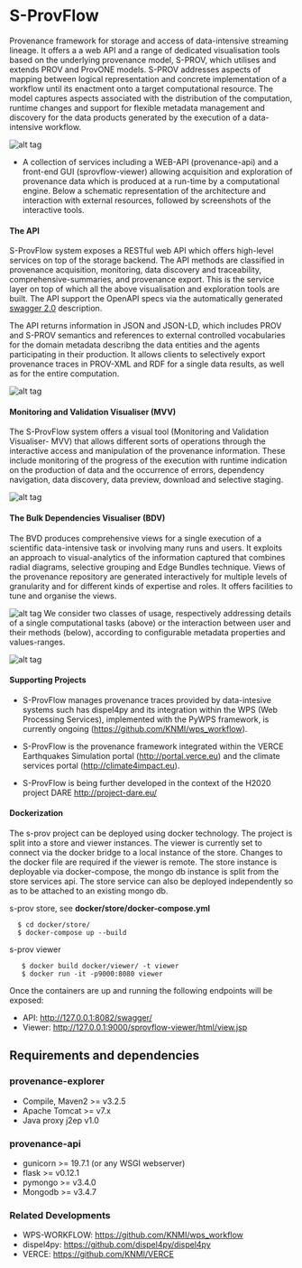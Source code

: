 # S-ProvFlow

Provenance framework for storage and access of data-intensive streaming lineage. It offers a a web API and a range of dedicated visualisation tools based on the underlying provenance model, S-PROV, which utilises and extends PROV and ProvONE models. S-PROV addresses aspects of mapping between logical representation and concrete implementation of a workflow until its enactment onto a target computational resource.  The model captures aspects associated with the distribution of the computation, runtime changes and support for flexible metadata management and discovery for the data products generated by the execution of a data-intensive workflow.

     
![alt tag](https://raw.githubusercontent.com/aspinuso/s-provenance/master/resources/s-prov-final.png)

- A collection of services including a WEB-API (provenance-api) and a front-end GUI (sprovflow-viewer) allowing acquisition and exploration of provenance data which is produced at a run-time by a computational engine. Below a schematic representation of the architecture and interaction with external resources, followed by screenshots of the interactive tools.

#### The API

S-ProvFlow system exposes a RESTful web API which offers high-level services on top of the storage backend. The API methods are classified in provenance acquisition, monitoring, data discovery and traceability, comprehensive-summaries, and provenance export. This is the service layer on top of which all the above visualisation and exploration tools are built. The API support the OpenAPI specs via the automatically generated [swagger 2.0](https://github.com/aspinuso/s-provenance/blob/master/provenance-api/resources/swagger.json) description.

The API returns information in JSON and JSON-LD, which includes PROV and S-PROV semantics and references to external controlled vocabularies for the domain metadata describng the data entities and the agents participating in their production. It allows clients to selectively export provenance traces in PROV-XML and RDF for a single data results, as well as for the entire computation.

![alt tag](https://raw.githubusercontent.com/aspinuso/s-provenance/master/resources/sprovflowpnf.png)

#### Monitoring and Validation Visualiser (MVV)

The S-ProvFlow system offers a visual tool (Monitoring and Validation Visualiser- MVV) that allows different sorts of operations through the interactive access and manipulation of the provenance information. These include monitoring of the progress of the execution with runtime indication on the production of data and the occurrence of errors, dependency navigation, data discovery, data preview, download and selective staging.

![alt tag](https://raw.githubusercontent.com/aspinuso/s-provenance/master/resources/totalv.png)

#### The Bulk Dependencies Visualiser (BDV)

The BVD produces comprehensive views for a single execution of a scientific data-intensive task or involving many runs and users. It exploits an approach to visual-analytics of the information captured that combines radial diagrams, selective grouping and Edge Bundles technique. Views of the provenance repository are generated interactively for multiple levels of granularity and for different kinds of expertise and roles. It offers facilities to tune and organise the views. 

![alt tag](https://raw.githubusercontent.com/aspinuso/s-provenance/master/resources/bdv_combined_1_lscape1.png)
We consider two classes of usage, respectively addressing details of a single computational tasks (above) or the interaction between user and their methods (below), according to configurable metadata properties and values-ranges.

![alt tag](https://raw.githubusercontent.com/aspinuso/s-provenance/master/resources/radial_duo.png)

#### Supporting Projects

- S-ProvFlow manages provenance traces provided by data-intesive systems such has dispel4py and its integration within the WPS (Web Processing Services), implemented with the PyWPS framework, is currently ongoing (https://github.com/KNMI/wps_workflow). 

- S-ProvFlow is the provenance framework integrated within the VERCE Earthquakes Simulation portal (http://portal.verce.eu) and the climate services portal (http://climate4impact.eu).

- S-ProvFlow is being further developed in the context of the H2020 project DARE http://project-dare.eu/


#### Dockerization

The s-prov project can be deployed using docker technology. The project is split into a store and viewer instances.  The viewer is currently set to connect via the docker bridge to a local instance of the store. Changes to the docker file are required if the viewer is remote.
The store instance is deployable via docker-compose, the mongo db instance is split from the store services api. The store service can also be deployed independently so as to be attached to an existing mongo db. 

s-prov store,
  see **docker/store/docker-compose.yml**
```
  $ cd docker/store/
  $ docker-compose up --build 
```
s-prov viewer
```
   $ docker build docker/viewer/ -t viewer 
   $ docker run -it -p9000:8080 viewer 
```   

Once the containers are up and running the following endpoints will be exposed:
- API: http://127.0.0.1:8082/swagger/
- Viewer: http://127.0.0.1:9000/sprovflow-viewer/html/view.jsp


## Requirements and dependencies

### provenance-explorer
- Compile, Maven2 >= v3.2.5
- Apache Tomcat >= v7.x
- Java proxy j2ep v1.0
 
### provenance-api
- gunicorn >= 19.7.1 (or any WSGI webserver)
- flask >= v0.12.1
- pymongo >= v3.4.0
- Mongodb >= v3.4.7

### Related Developments

- WPS-WORKFLOW: https://github.com/KNMI/wps_workflow
- dispel4py: https://github.com/dispel4py/dispel4py
- VERCE: https://github.com/KNMI/VERCE

